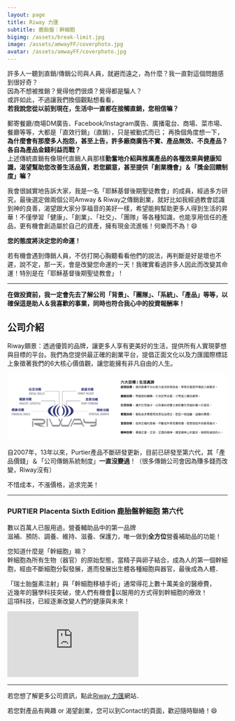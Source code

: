```yaml
---
layout: page
title: Riway 力匯
subtitle: 鹿胎盤｜幹細胞
bigimg: /assets/break-limit.jpg
image: /assets/amwayFF/coverphoto.jpg
avatar: /assets/amwayFF/coverphoto.jpg
---
```


許多人一聽到直銷/傳銷公司與人員，就避而遠之，為什麼？我一直對這個問題感到很好奇？  
因為不想被推銷？覺得他們很煩？覺得都是騙人？  
或許如此，不過讓我們換個觀點想看看，  
<b>若我說您從以前到現在，生活中一直都在接觸直銷，您相信嘛？</b>

郵寄餐廳/商場DM廣告、Facebook/Instagram廣告、廣播電台、商場、菜市場、餐廳等等，大都是「直效行銷」（直銷），只是被動式而已；
再換個角度想一下，<b>為什麼會有那麼多人抱怨，甚至上告，許多廠商廣告不實、產品無效、不良產品？各自為產品金錢利益而戰？</b>  
上述傳統直銷有像現代直銷人員那樣<b>勤奮地介紹與推廣產品的各種效果與健康知識，渴望幫助您改善生活品質，若您願意，甚至提供「創業機會」＆「獎金回饋制度」嘛？</b>  

我會很誠實地告訴大家，我是一名「耶穌基督後期聖徒教會」的成員，經過多方研究，最後選定做兩個公司Amway & Riway之傳銷創業，就好比如我經過教會認識到神的良善，渴望跟大家分享福音的美好一樣，希望能夠幫助更多人得到生活的昇華！不僅學習「健康」、「創業」、「社交」、「團隊」等各種知識，也能享用信任的產品，更有機會創造屬於自己的資產，擁有現金流進帳！何樂而不為！:smile:

<b>您的態度將決定您的命運！</b>

若有機會遇到傳銷人員，不仿打開心胸聽看看他們的說法，再判斷是好是壞也不遲，說不定，那一天，會是改變您命運的一天！我確實看過許多人因此而改變其命運！特別是在「耶穌基督後期聖徒教會」！

---

<b>在做投資前，我一定會先去了解公司「背景」、「團隊」、「系統」、「產品」等等，以確保這是助人＆我喜歡的事業，同時也符合我心中的投資報酬率！</b>

## 公司介紹

Riway願景：透過優質的品牌，讓更多人享有更美好的生活，提供所有人實現夢想與目標的平台。我們為您提供最正確的創業平台，提倡正面文化以及力匯國際標誌上象徵著我們的6大核心價值觀，讓您能擁有非凡自由的人生。

![Riway vision](/assets/riway.png)

自2007年，13年以來，Purtier產品不斷研發更新，目前已研發至第六代，其「產品價錢」＆「公司傳銷系統制度」<b>一直沒變過</b>！（很多傳銷公司會因為賺多錢而改變，Riway沒有）

不惜成本，不漲價格，追求完美！

---

### PURTIER Placenta Sixth Edition 鹿胎盤幹細胞 第六代

數以百萬人已服用過，營養輔助品中的第一品牌  
滋補、預防、調養、維持、滋養、保護力，唯一做到<b>全方位</b>營養補助品的功能！

您知道什麼是「幹細胞」嘛？  
幹細胞為所有生物（器官）的原始型態，當精子與卵子結合，成為人的第一個幹細胞，經由不斷細胞分裂發展，進而發展出生體各種細胞與器官，最後成為人體．

「瑞士胎盤素注射」與「幹細胞移植手術」通常得花上數十萬美金的醫療費，  
近幾年的醫學科技突破，使人們有機會以服用的方式得到幹細胞的療效！  
這項科技，已經逐漸改變人們的健康與未來！

<div class="embed-video">
<iframe src="https://www.youtube.com/embed/4lazUdJ8jho" frameborder="0" allow="accelerometer; autoplay; encrypted-media; gyroscope; picture-in-picture" allowfullscreen></iframe>
</div>

---

若您想了解更多公司資訊，點此[Riway 力匯]網站．

若您對產品有興趣 or 渴望創業，您可以到Contact的頁面，歡迎隨時聯絡！:smile:

[Riway 力匯]: https://web.riway.com/zh-hant/about-us/introduction/

